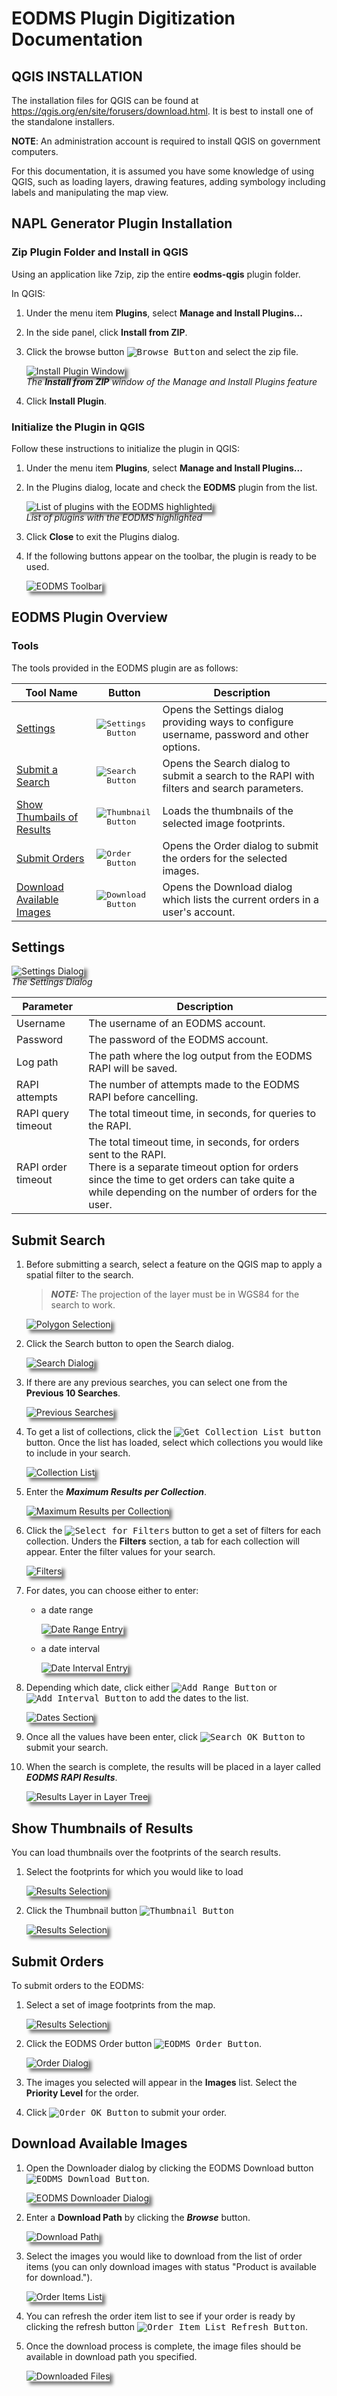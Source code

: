 EODMS Plugin Digitization Documentation
=====================================

<!-- TOC -->

## QGIS INSTALLATION

The installation files for QGIS can be found at https://qgis.org/en/site/forusers/download.html. It is best to install one of the standalone installers.

**NOTE**: An administration account is required to install QGIS on government computers.

For this documentation, it is assumed you have some knowledge of using QGIS, such as loading layers, drawing features, adding symbology including labels and manipulating the map view.

## NAPL Generator Plugin Installation

### Zip Plugin Folder and Install in QGIS

Using an application like 7zip, zip the entire **eodms-qgis** plugin folder.

In QGIS:

1. Under the menu item **Plugins**, select **Manage and Install Plugins...**
2. In the side panel, click **Install from ZIP**.
3. Click the browse button <kbd>![Browse Button](./images/browse-button.png)</kbd> and select the zip file.

    <img src="./images/install-plugin-window.png" alt="Install Plugin Window" title="The Install from ZIP window of the Manage and Install Plugins feature" style="box-shadow:5px 5px 5px grey;"><br>
    *The **Install from ZIP** window of the Manage and Install Plugins feature*

4. Click **Install Plugin**.

### Initialize the Plugin in QGIS

Follow these instructions to initialize the plugin in QGIS:

1. Under the menu item **Plugins**, select **Manage and Install Plugins...**
2. In the Plugins dialog, locate and check the **EODMS** plugin from the list.

	<img src="./images/plugin-list.png" title="List of plugins with the EODMS highlighted" style="box-shadow:5px 5px 5px grey;"><br>
    *List of plugins with the EODMS highlighted*

3. Click **Close** to exit the Plugins dialog.
4. If the following buttons appear on the toolbar, the plugin is ready to be used.
	
	<img title="EODMS Toolbar" src="./images/eodms-toolbar.png" style="box-shadow: 5px 5px 5px grey;">

## EODMS Plugin Overview

### Tools

The tools provided in the EODMS plugin are as follows:

|                        Tool Name                         |                            Button                             |                                      Description                                            |
|----------------------------------------------------------|---------------------------------------------------------------|---------------------------------------------------------------------------------------------|
| [Settings](#settings)                                    | <kbd>![Settings Button](./images/settings-button.png)</kbd>   | Opens the Settings dialog providing ways to configure username, password and other options. |
| [Submit a Search](#submit-search)                        | <kbd>![Search Button](./images/search-button.png)</kbd>       | Opens the Search dialog to submit a search to the RAPI with filters and search parameters.  |
| [Show Thumbails of Results](#show-thumbnails-of-results) | <kbd>![Thumbnail Button](./images/thumbnail-button.png)</kbd> | Loads the thumbnails of the selected image footprints.                                      |
| [Submit Orders](#submit-orders)                          | <kbd>![Order Button](./images/order-button.png)</kbd>         | Opens the Order dialog to submit the orders for the selected images.                        |
| [Download Available Images](#download-available-images)  | <kbd>![Download Button](./images/download-button.png)</kbd>   | Opens the Download dialog which lists the current orders in a user's account.               |

## Settings

<img title="Settings Dialog" src="./images/settings-dialog.png" style="box-shadow: 5px 5px 5px grey;"><br>
*The Settings Dialog*

| Parameter          | Description                                                      |
|--------------------|------------------------------------------------------------------|
| Username           | The username of an EODMS account.                                |
| Password           | The password of the EODMS account.                               |
| Log path           | The path where the log output from the EODMS RAPI will be saved. |
| RAPI attempts      | The number of attempts made to the EODMS RAPI before cancelling. |
| RAPI query timeout | The total timeout time, in seconds, for queries to the RAPI.     |
| RAPI order timeout | The total timeout time, in seconds, for orders sent to the RAPI.<br>There is a separate timeout option for orders since the time to get orders can take quite a while depending on the number of orders for the user. |

## Submit Search

1. Before submitting a search, select a feature on the QGIS map to apply a spatial filter to the search.

	> **_NOTE:_**  The projection of the layer must be in WGS84 for the search to work.

	<img title="Polygon Selection" src="./images/selection-example.png" style="box-shadow: 5px 5px 5px grey;">

2. Click the Search button to open the Search dialog.

	<img title="Search Dialog" src="./images/search-dialog.png" style="box-shadow: 5px 5px 5px grey;">
	
3. If there are any previous searches, you can select one from the **Previous 10 Searches**.

	<img title="Previous Searches" src="./images/prev-searches.png" style="box-shadow: 5px 5px 5px grey;">

4. To get a list of collections, click the <kbd>![Get Collection List button](./images/get-collection-button.png)</kbd> button. Once the list has loaded, select which collections you would like to include in your search.

	<img title="Collection List" src="./images/collection-list.png" style="box-shadow: 5px 5px 5px grey;">
	
5. Enter the ***Maximum Results per Collection***.

	<img title="Maximum Results per Collection" src="./images/max-results.png" style="box-shadow: 5px 5px 5px grey;">
	
6. Click the <kbd>![Select for Filters](./images/select-for-filters.png)</kbd> button to get a set of filters for each collection. Unders the **Filters** section, a tab for each collection will appear. Enter the filter values for your search.

	<img title="Filters" src="./images/filters.png" style="box-shadow: 5px 5px 5px grey;">
	
7. For dates, you can choose either to enter:

	- a date range
	
		<img title="Date Range Entry" src="./images/date-range.png" style="box-shadow: 5px 5px 5px grey;">
	
	- a date interval
	
		<img title="Date Interval Entry" src="./images/date-interval.png" style="box-shadow: 5px 5px 5px grey;">
		
8. Depending which date, click either <kbd>![Add Range Button](./images/add-range.png)</kbd> or <kbd>![Add Interval Button](./images/add-interval.png)</kbd> to add the dates to the list.

	<img title="Dates Section" src="./images/dates.png" style="box-shadow: 5px 5px 5px grey;">

9. Once all the values have been enter, click <kbd>![Search OK Button](./images/search-ok-button.png)</kbd> to submit your search.

10. When the search is complete, the results will be placed in a layer called ***EODMS RAPI Results***.

	<img title="Results Layer in Layer Tree" src="./images/results-layer.png" style="box-shadow: 5px 5px 5px grey;">

## Show Thumbnails of Results

You can load thumbnails over the footprints of the search results.

1. Select the footprints for which you would like to load

	<img title="Results Selection" src="./images/result-selection.png" style="box-shadow: 5px 5px 5px grey;">
	
2. Click the Thumbnail button <kbd>![Thumbnail Button](./images/thumbnail-button.png)</kbd>

	<img title="Results Selection" src="./images/thumbnail-load.png" style="box-shadow: 5px 5px 5px grey;">

## Submit Orders

To submit orders to the EODMS:

1. Select a set of image footprints from the map.

	<img title="Results Selection" src="./images/result-selection.png" style="box-shadow: 5px 5px 5px grey;">

2. Click the EODMS Order button <kbd>![EODMS Order Button](./images/order-button.png)</kbd>.

	<img title="Order Dialog" src="./images/order-dialog.png" style="box-shadow: 5px 5px 5px grey;">
	
3. The images you selected will appear in the **Images** list. Select the **Priority Level** for the order.

4. Click <kbd>![Order OK Button](./images/search-ok-button.png)</kbd> to submit your order.

## Download Available Images

1. Open the Downloader dialog by clicking the EODMS Download button <kbd>![EODMS Download Button](./images/download-button.png)</kbd>.

	<img title="EODMS Downloader Dialog" src="./images/download-dialog.png" style="box-shadow: 5px 5px 5px grey;">

2. Enter a **Download Path** by clicking the ***Browse*** button.

	<img title="Download Path" src="./images/download-path.png" style="box-shadow: 5px 5px 5px grey;">

3. Select the images you would like to download from the list of order items (you can only download images with status "Product is available for download.").

	<img title="Order Items List" src="./images/order-list.png" style="box-shadow: 5px 5px 5px grey;">
	
4. You can refresh the order item list to see if your order is ready by clicking the refresh button <kbd>![Order Item List Refresh Button](./images/order-refresh.png)</kbd>.

5. Once the download process is complete, the image files should be available in download path you specified.

	<img title="Downloaded Files" src="./images/download-file.png" style="box-shadow: 5px 5px 5px grey;">